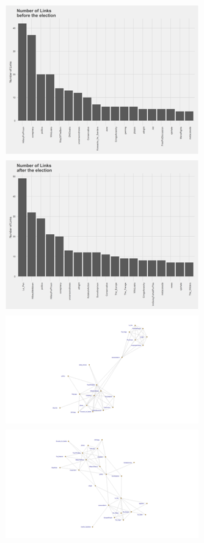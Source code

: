 
![](/final/images/b4_election_500_100_2.png?raw=true "Optional Title")


![](/final/images/after_election_500_100_2.png?raw=true "Optional Title")


![](/final/images/b4_election_translated.png?raw=true "Optional Title")


![](/final/images/after_election_translated.png?raw=true "Optional Title")
